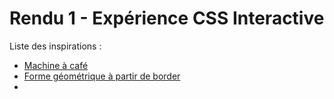 # Rendu 1 - Expérience CSS Interactive

Liste des inspirations :
 - [Machine à café](https://csspoints.com/coffee-machine-pure-css-animation/)
 - [Forme géométrique à partir de border](https://css-tricks.com/the-shapes-of-css/)
 - 